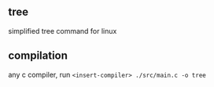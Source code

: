 ## tree
simplified tree command for linux

## compilation
any c compiler, run `<insert-compiler> ./src/main.c -o tree`